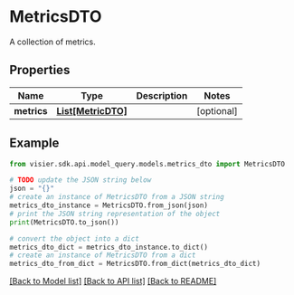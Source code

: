 # MetricsDTO

A collection of metrics.

## Properties

Name | Type | Description | Notes
------------ | ------------- | ------------- | -------------
**metrics** | [**List[MetricDTO]**](MetricDTO.md) |  | [optional] 

## Example

```python
from visier.sdk.api.model_query.models.metrics_dto import MetricsDTO

# TODO update the JSON string below
json = "{}"
# create an instance of MetricsDTO from a JSON string
metrics_dto_instance = MetricsDTO.from_json(json)
# print the JSON string representation of the object
print(MetricsDTO.to_json())

# convert the object into a dict
metrics_dto_dict = metrics_dto_instance.to_dict()
# create an instance of MetricsDTO from a dict
metrics_dto_from_dict = MetricsDTO.from_dict(metrics_dto_dict)
```
[[Back to Model list]](../README.md#documentation-for-models) [[Back to API list]](../README.md#documentation-for-api-endpoints) [[Back to README]](../README.md)


